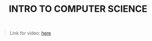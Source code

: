 <h1 align="center">INTRO TO COMPUTER SCIENCE</h1>
    <br>

<blockquote>
    <p>
        Link for video: 
        <a href="https://www.youtube.com/watch?v=W8Oa0SAZNmk&feature=emb_title"> here</a>
    </p>
</blockquote>
